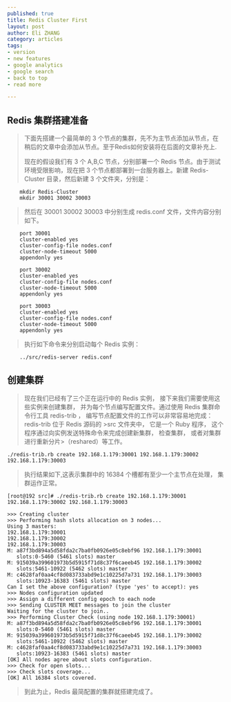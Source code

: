 ```yaml
---
published: true
title: Redis Cluster First
layout: post
author: Eli ZHANG 
category: articles
tags:
- version
- new features
- google analytics
- google search
- back to top
- read more

---
```


## Redis 集群搭建准备

> 下面先搭建一个最简单的 3 个节点的集群，先不为主节点添加从节点，在稍后的文章中会添加从节点。至于Redis如何安装将在后面的文章补充上.
> 
> 现在的假设我们有 3 个 A,B,C 节点，分别部署一个 Redis 节点。由于测试环境受限影响，现在把 3 个节点都部署到一台服务器上。新建 Redis-Cluster 目录，然后新建 3 个文件夹，分别是：

```
	mkdir Redis-Cluster
	mkdir 30001 30002 30003
```
>
>	然后在 30001 30002 30003 中分别生成 redis.conf 文件，文件内容分别如下。
>

```
	port 30001
	cluster-enabled yes
	cluster-config-file nodes.conf
	cluster-node-timeout 5000
	appendonly yes

	port 30002
	cluster-enabled yes
	cluster-config-file nodes.conf
	cluster-node-timeout 5000
	appendonly yes
	
	port 30003
	cluster-enabled yes
	cluster-config-file nodes.conf
	cluster-node-timeout 5000
	appendonly yes

```

> 执行如下命令来分别启动每个 Redis 实例：

```
	../src/redis-server redis.conf
```

## 创建集群

>	现在我们已经有了三个正在运行中的 Redis 实例， 接下来我们需要使用这些实例来创建集群， 并为每个节点编写配置文件。通过使用 Redis 集群命令行工具 redis-trib ， 编写节点配置文件的工作可以非常容易地完成： redis-trib 位于 Redis 源码的 >src 文件夹中， 它是一个 Ruby 程序， 这个程序通过向实例发送特殊命令来完成创建新集群， 检查集群， 或者对集群进行重新分片>（reshared）等工作。

```
./redis-trib.rb create 192.168.1.179:30001 192.168.1.179:30002 192.168.1.179:30003
```
>	执行结果如下,这表示集群中的 16384 个槽都有至少一个主节点在处理， 集群运作正常。

```
[root@192 src]# ./redis-trib.rb create 192.168.1.179:30001 192.168.1.179:30002 192.168.1.179:30003

>>> Creating cluster
>>> Performing hash slots allocation on 3 nodes...
Using 3 masters:
192.168.1.179:30001
192.168.1.179:30002
192.168.1.179:30003
M: a87f3bd894a5d58fda2c7ba0fb0926e05c8ebf96 192.168.1.179:30001
   slots:0-5460 (5461 slots) master
M: 915039a399601973b5d5915f71d8c37f6caeeb45 192.168.1.179:30002
   slots:5461-10922 (5462 slots) master
M: c4628faf0aa4cf8d083733abd9e1c10225d7a731 192.168.1.179:30003
   slots:10923-16383 (5461 slots) master
Can I set the above configuration? (type 'yes' to accept): yes
>>> Nodes configuration updated
>>> Assign a different config epoch to each node
>>> Sending CLUSTER MEET messages to join the cluster
Waiting for the cluster to join..
>>> Performing Cluster Check (using node 192.168.1.179:30001)
M: a87f3bd894a5d58fda2c7ba0fb0926e05c8ebf96 192.168.1.179:30001
   slots:0-5460 (5461 slots) master
M: 915039a399601973b5d5915f71d8c37f6caeeb45 192.168.1.179:30002
   slots:5461-10922 (5462 slots) master
M: c4628faf0aa4cf8d083733abd9e1c10225d7a731 192.168.1.179:30003
   slots:10923-16383 (5461 slots) master
[OK] All nodes agree about slots configuration.
>>> Check for open slots...
>>> Check slots coverage...
[OK] All 16384 slots covered.

```
>	到此为止，Redis 最简配置的集群就搭建完成了。






